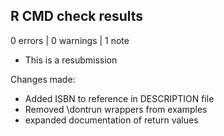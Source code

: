 ## R CMD check results

0 errors | 0 warnings | 1 note

* This is a resubmission

Changes made:

* Added ISBN to reference in DESCRIPTION file
* Removed \dontrun wrappers from examples
* expanded documentation of return values
